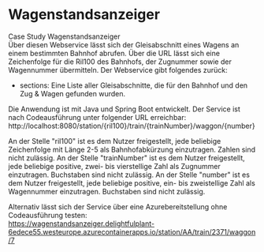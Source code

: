 # Wagenstandsanzeiger

Case Study Wagenstandsanzeiger<br>
Über diesen Webservice lässt sich der Gleisabschnitt eines Wagens an einem bestimmten Bahnhof abrufen.  Über die URL lässt sich eine Zeichenfolge für die Ril100 des Bahnhofs, der Zugnummer sowie der Wagennummer übermitteln.
Der Webservice gibt folgendes zurück:

+ sections: Eine Liste aller Gleisabschnitte, die für den Bahnhof und den Zug & Wagen gefunden wurden. 

Die Anwendung ist mit Java und Spring Boot entwickelt. Der Service ist nach Codeausführung unter folgender URL erreichbar:<br>
http://localhost:8080/station/{ril100}/train/{trainNumber}/waggon/{number}<br>

An der Stelle "ril100" ist es dem Nutzer freigestellt, jede beliebige Zeichenfolge mit Länge 2-5 als Bahnhofabkürzung einzutragen. Zahlen sind nicht zulässig. 
An der Stelle "trainNumber" ist es dem Nutzer freigestellt, jede beliebige positive, zwei- bis vierstellige Zahl als Zugnummer einzutragen. Buchstaben sind nicht zulässig.
An der Stelle "number" ist es dem Nutzer freigestellt, jede beliebige positive, ein- bis zweistellige Zahl als Wagennummer einzutragen. Buchstaben sind nicht zulässig.

Alternativ lässt sich der Service über eine Azurebereitstellung ohne Codeausführung testen:<br>
https://wagenstandsanzeiger.delightfulplant-6edece55.westeurope.azurecontainerapps.io/station/AA/train/2371/waggon/7


